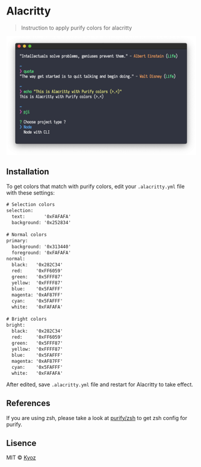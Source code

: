 # Alacritty
> Instruction to apply purify colors for alacritty

<p align="center">
  <img src="../demo/alacritty.png" width="900px">
</p>

## Installation

To get colors that match with purify colors, edit your `.alacritty.yml` file with these settings:

```
# Selection colors
selection:
  text:       '0xFAFAFA'
  background: '0x252834'

# Normal colors
primary:
  background: '0x313440'
  foreground: '0xFAFAFA'
normal:
  black:   '0x282C34'
  red:     '0xFF6059'
  green:   '0x5FFF87'
  yellow:  '0xFFFF87'
  blue:    '0x5FAFFF'
  magenta: '0xAF87FF'
  cyan:    '0x5FAFFF'
  white:   '0xFAFAFA'

# Bright colors
bright:
  black:   '0x282C34'
  red:     '0xFF6059'
  green:   '0x5FFF87'
  yellow:  '0xFFFF87'
  blue:    '0x5FAFFF'
  magenta: '0xAF87FF'
  cyan:    '0x5FAFFF'
  white:   '0xFAFAFA'
```

After edited, save `.alacritty.yml` file and restart for Alacritty to take effect.

## References

If you are using zsh, please take a look at [purify/zsh](https://github.com/kyoz/purify/tree/master/zsh) to get zsh config for purify.

## Lisence
MIT © [Kyoz](mailto:banminkyoz@gmail.com)

